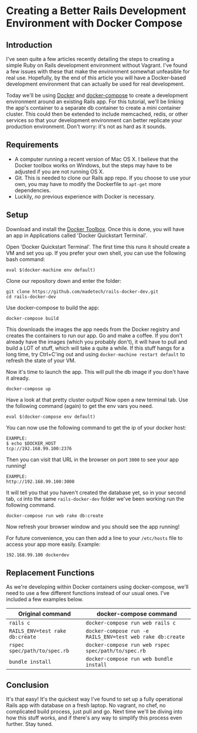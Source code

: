 # Creating a Better Rails Development Environment with Docker Compose

## Introduction
I've seen quite a few articles recently detailing the steps to creating a simple Ruby on Rails development environment without Vagrant. I've found a few issues with these that make the environment somewhat unfeasible for real use. Hopefully, by the end of this article you will have a Docker-based development environment that can actually be used for real development.

Today we'll be using [Docker](http://docker.io) and [docker-compose](https://docs.docker.com/compose/) to create a development environment around an existing Rails app. For this tutorial, we'll be linking the app's container to a separate db container to create a mini container cluster. This could then be extended to include memcached, redis, or other services so that your development environment can better replicate your production environment. Don't worry: it's not as hard as it sounds.

## Requirements

* A computer running a recent version of Mac OS X. I believe that the Docker toolbox works on Windows, but the steps may have to be adjusted if you are not running OS X.
* Git. This is needed to clone our Rails app repo. If you choose to use your own, you may have to modify the Dockerfile to `apt-get` more dependencies.
* Luckily, *no* previous experience with Docker is necessary.

## Setup

Download and install the [Docker Toolbox](https://www.docker.com/toolbox). Once this is done, you will have an app in Applications called 'Docker Quickstart Terminal'.

Open 'Docker Quickstart Terminal'. The first time this runs it should create a VM and set you up. If you prefer your own shell, you can use the following bash command:

```
eval $(docker-machine env default)
```

Clone our repository down and enter the folder:
```
git clone https://github.com/madetech/rails-docker-dev.git
cd rails-docker-dev
```

Use docker-compose to build the app:

```
docker-compose build
```

This downloads the images the app needs from the Docker registry and creates the containers to run our app. Go and make a coffee. If you don't already have the images (which you probably don't), it will have to pull and build a LOT of stuff, which will take a quite a while. If this stuff hangs for a long time, try Ctrl+C'ing out and using `docker-machine restart default` to refresh the state of your VM.


Now it's time to launch the app. This will pull the db image if you don't have it already.

```
docker-compose up
```

Have a look at that pretty cluster output! Now open a new terminal tab. Use the following command (again) to get the env vars you need.

```
eval $(docker-compose env default)
```


You can now use the following command to get the ip of your docker host:

```
EXAMPLE:
$ echo $DOCKER_HOST
tcp://192.168.99.100:2376
```

Then you can visit that URL in the browser on port `3000` to see your app running!

```
EXAMPLE:
http://192.168.99.100:3000
```

It will tell you that you haven't created the database yet, so in your second tab, `cd` into the same `rails-docker-dev` folder we've been working run the following command.

```
docker-compose run web rake db:create
```

Now refresh your browser window and you should see the app running!

For future convenience, you can then add a line to your `/etc/hosts` file to access your app more easily. Example:

```
192.168.99.100 dockerdev
```

## Replacement Functions

As we're developing within Docker containers using docker-compose, we'll need to use a few different functions instead of our usual ones. I've included a few examples below.

| Original command | docker-compose command |
|--------------------|----------------------|
| `rails c`          | `docker-compose run web rails c` |
| `RAILS_ENV=test rake db:create` | `docker-compose run -e RAILS_ENV=test web rake db:create` |
| `rspec spec/path/to/spec.rb`    | `docker-compose run web rspec spec/path/to/spec.rb` |
| `bundle install`                | `docker-compose run web bundle install` |

## Conclusion

It's that easy! It's the quickest way I've found to set up a fully operational Rails app with database on a fresh laptop. No vagrant, no chef, no complicated build process, just pull and go. Next time we'll be diving into how this stuff works, and if there's any way to simplify this process even further. Stay tuned.
